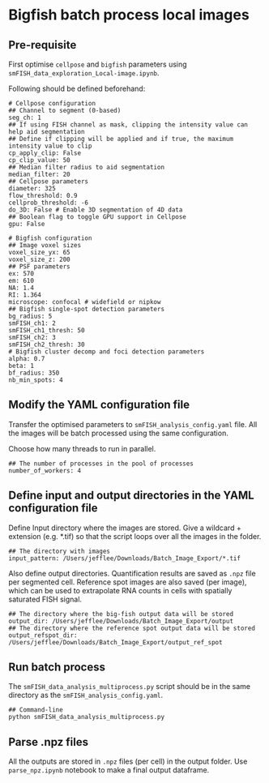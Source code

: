 # Bigfish batch process local images

## Pre-requisite 

First optimise `cellpose` and `bigfish` parameters using `smFISH_data_exploration_Local-image.ipynb`.

Following should be defined beforehand:

    # Cellpose configuration
    ## Channel to segment (0-based)
    seg_ch: 1
    ## If using FISH channel as mask, clipping the intensity value can help aid segmentation
    ## Define if clipping will be applied and if true, the maximum intensity value to clip
    cp_apply_clip: False
    cp_clip_value: 50
    ## Median filter radius to aid segmentation
    median_filter: 20
    ## Cellpose parameters
    diameter: 325
    flow_threshold: 0.9
    cellprob_threshold: -6
    do_3D: False # Enable 3D segmentation of 4D data
    ## Boolean flag to toggle GPU support in Cellpose
    gpu: False

    # Bigfish configuration
    ## Image voxel sizes
    voxel_size_yx: 65
    voxel_size_z: 200
    ## PSF parameters
    ex: 570
    em: 610
    NA: 1.4
    RI: 1.364
    microscope: confocal # widefield or nipkow
    ## Bigfish single-spot detection parameters
    bg_radius: 5
    smFISH_ch1: 2
    smFISH_ch1_thresh: 50
    smFISH_ch2: 3
    smFISH_ch2_thresh: 30
    # Bigfish cluster decomp and foci detection parameters
    alpha: 0.7
    beta: 1
    bf_radius: 350
    nb_min_spots: 4

## Modify the YAML configuration file 

Transfer the optimised parameters to `smFISH_analysis_config.yaml` file. All the images will be batch processed using the same configuration. 

Choose how many threads to run in parallel.

    ## The number of processes in the pool of processes
    number_of_workers: 4

## Define input and output directories in the YAML configuration file 

Define Input directory where the images are stored. Give a wildcard + extension (e.g. *.tif) so that the script loops over all the images in the folder. 

    ## The directory with images
    input_pattern: /Users/jefflee/Downloads/Batch_Image_Export/*.tif

Also define output directories. Quantification results are saved as `.npz` file per segmented cell. Reference spot images are also saved (per image), which can be used to extrapolate RNA counts in cells with spatially saturated FISH signal. 

    ## The directory where the big-fish output data will be stored
    output_dir: /Users/jefflee/Downloads/Batch_Image_Export/output
    ## The directory where the reference spot output data will be stored
    output_refspot_dir: /Users/jefflee/Downloads/Batch_Image_Export/output_ref_spot

## Run batch process

The `smFISH_data_analysis_multiprocess.py` script should be in the same directory as the `smFISH_analysis_config.yaml`. 

    ## Command-line
    python smFISH_data_analysis_multiprocess.py

## Parse .npz files 

All the outputs are stored in `.npz` files (per cell) in the output folder. Use `parse_npz.ipynb` notebook to make a final output dataframe. 




